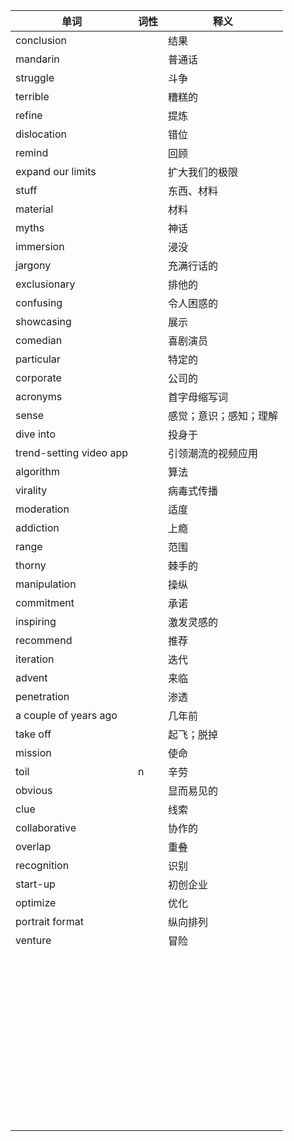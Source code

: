 | 单词                    | 词性 | 释义                   |
| ----------------------- | ---- | ---------------------- |
| conclusion              |      | 结果                   |
| mandarin                |      | 普通话                 |
| struggle                |      | 斗争                   |
| terrible                |      | 糟糕的                 |
| refine                  |      | 提炼                   |
| dislocation             |      | 错位                   |
| remind                  |      | 回顾                   |
| expand our limits       |      | 扩大我们的极限         |
| stuff                   |      | 东西、材料             |
| material                |      | 材料                   |
| myths                   |      | 神话                   |
| immersion               |      | 浸没                   |
| jargony                 |      | 充满行话的             |
| exclusionary            |      | 排他的                 |
| confusing               |      | 令人困惑的             |
| showcasing              |      | 展示                   |
| comedian                |      | 喜剧演员               |
| particular              |      | 特定的                 |
| corporate               |      | 公司的                 |
| acronyms                |      | 首字母缩写词           |
| sense                   |      | 感觉；意识；感知；理解 |
| dive into               |      | 投身于                 |
| trend-setting video app |      | 引领潮流的视频应用     |
| algorithm               |      | 算法                   |
| virality                |      | 病毒式传播             |
| moderation              |      | 适度                   |
| addiction               |      | 上瘾                   |
| range                   |      | 范围                   |
| thorny                  |      | 棘手的                 |
| manipulation            |      | 操纵                   |
| commitment              |      | 承诺                   |
| inspiring               |      | 激发灵感的             |
| recommend               |      | 推荐                   |
| iteration               |      | 迭代                   |
| advent                  |      | 来临                   |
| penetration             |      | 渗透                   |
| a couple of years ago   |      | 几年前                 |
| take off                |      | 起飞；脱掉             |
| mission                 |      | 使命                   |
| toil                    | n    | 辛劳                   |
| obvious                 |      | 显而易见的             |
| clue                    |      | 线索                   |
| collaborative           |      | 协作的                 |
| overlap                 |      | 重叠                   |
| recognition             |      | 识别                   |
| start-up                |      | 初创企业               |
| optimize                |      | 优化                   |
| portrait format         |      | 纵向排列               |
| venture                 |      | 冒险                   |
|                         |      |                        |
|                         |      |                        |
|                         |      |                        |
|                         |      |                        |
|                         |      |                        |
|                         |      |                        |
|                         |      |                        |
|                         |      |                        |
|                         |      |                        |
|                         |      |                        |
|                         |      |                        |
|                         |      |                        |
|                         |      |                        |
|                         |      |                        |
|                         |      |                        |
|                         |      |                        |
|                         |      |                        |
|                         |      |                        |
|                         |      |                        |
|                         |      |                        |
|                         |      |                        |
|                         |      |                        |
|                         |      |                        |
|                         |      |                        |
|                         |      |                        |
|                         |      |                        |
|                         |      |                        |
|                         |      |                        |
|                         |      |                        |
|                         |      |                        |
|                         |      |                        |
|                         |      |                        |
|                         |      |                        |
|                         |      |                        |
|                         |      |                        |
|                         |      |                        |
|                         |      |                        |
|                         |      |                        |
|                         |      |                        |
|                         |      |                        |
|                         |      |                        |
|                         |      |                        |
|                         |      |                        |
|                         |      |                        |
|                         |      |                        |
|                         |      |                        |
|                         |      |                        |
|                         |      |                        |

